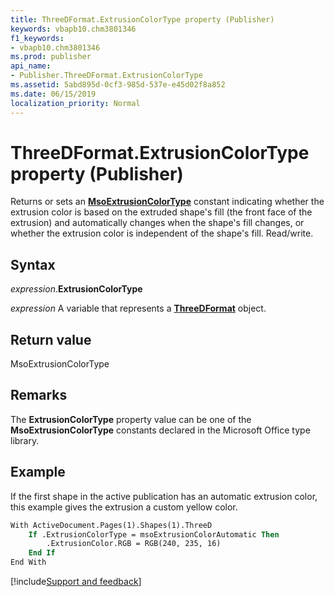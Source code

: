 ```yaml
---
title: ThreeDFormat.ExtrusionColorType property (Publisher)
keywords: vbapb10.chm3801346
f1_keywords:
- vbapb10.chm3801346
ms.prod: publisher
api_name:
- Publisher.ThreeDFormat.ExtrusionColorType
ms.assetid: 5abd895d-0cf3-985d-537e-e45d02f8a852
ms.date: 06/15/2019
localization_priority: Normal
---
```



# ThreeDFormat.ExtrusionColorType property (Publisher)

Returns or sets an **[MsoExtrusionColorType](Office.MsoExtrusionColorType.md)** constant indicating whether the extrusion color is based on the extruded shape's fill (the front face of the extrusion) and automatically changes when the shape's fill changes, or whether the extrusion color is independent of the shape's fill. Read/write.


## Syntax

_expression_.**ExtrusionColorType**

_expression_ A variable that represents a **[ThreeDFormat](Publisher.ThreeDFormat.md)** object.


## Return value

MsoExtrusionColorType


## Remarks

The **ExtrusionColorType** property value can be one of the **MsoExtrusionColorType** constants declared in the Microsoft Office type library.


## Example

If the first shape in the active publication has an automatic extrusion color, this example gives the extrusion a custom yellow color.

```vb
With ActiveDocument.Pages(1).Shapes(1).ThreeD 
    If .ExtrusionColorType = msoExtrusionColorAutomatic Then 
        .ExtrusionColor.RGB = RGB(240, 235, 16) 
    End If 
End With 

```

[!include[Support and feedback](~/includes/feedback-boilerplate.md)]